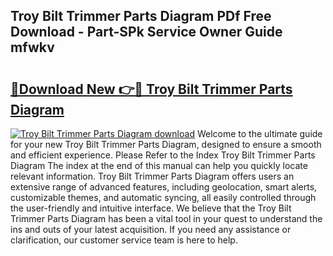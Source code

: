 ## Troy Bilt Trimmer Parts Diagram PDf Free Download - Part-SPk Service Owner Guide mfwkv

# <h2><a href="http://dfi89jj.blite.top/?on=Troy+Bilt+Trimmer+Parts+Diagram">🔗Download New 👉🔴 Troy Bilt Trimmer Parts Diagram</a></h2>

[![Troy Bilt Trimmer Parts Diagram download](https://i.imgur.com/lujVjoI.png)](http://dfi89jj.blite.top/?on=Troy+Bilt+Trimmer+Parts+Diagram)
Welcome to the ultimate guide for your new Troy Bilt Trimmer Parts Diagram, designed to ensure a smooth and efficient experience. Please Refer to the Index Troy Bilt Trimmer Parts Diagram The index at the end of this manual can help you quickly locate relevant information. Troy Bilt Trimmer Parts Diagram offers users an extensive range of advanced features, including geolocation, smart alerts, customizable themes, and automatic syncing, all easily controlled through the user-friendly and intuitive interface. We believe that the Troy Bilt Trimmer Parts Diagram has been a vital tool in your quest to understand the ins and outs of your latest acquisition. If you need any assistance or clarification, our customer service team is here to help.
